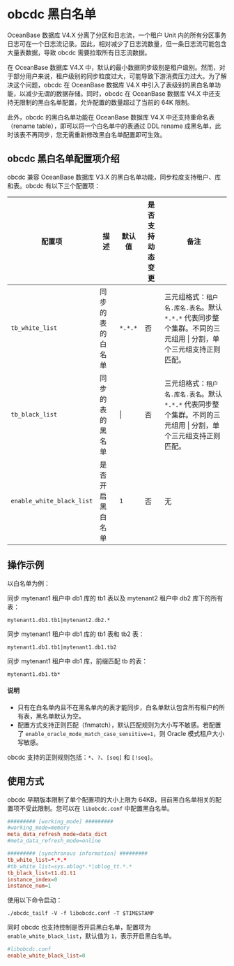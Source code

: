 # obcdc 黑白名单

OceanBase 数据库 V4.X 分离了分区和日志流，一个租户 Unit 内的所有分区事务日志可在一个日志流记录。因此，相对减少了日志流数量，但一条日志流可能包含大量表数据，导致 obcdc 需要拉取所有日志流数据。

在 OceanBase 数据库 V4.X 中，默认的最小数据同步级别是租户级别。然而，对于部分用户来说，租户级别的同步粒度过大，可能导致下游消费压力过大。为了解决这个问题，obcdc 在 OceanBase 数据库 V4.X 中引入了表级别的黑白名单功能，以减少无谓的数据存储。同时，obcdc 在 OceanBase 数据库 V4.X 中还支持无限制的黑白名单配置，允许配置的数量超过了当前的 64K 限制。

此外，obcdc 的黑白名单功能在 OceanBase 数据库 V4.X 中还支持重命名表（rename table），即可以将一个白名单中的表通过 DDL rename 成黑名单，此时该表不再同步，您无需重新修改黑白名单配置即可生效。

## obcdc 黑白名单配置项介绍

obcdc 兼容 OceanBase 数据库 V3.X 的黑白名单功能，同步粒度支持租户、库和表。obcdc 有以下三个配置项：

| 配置项 | 描述 | 默认值 | 是否支持动态变更 | 备注 |
| ----- | ----- | ----- | ------ | ----- |
| `tb_white_list` | 同步的表的白名单 | `*.*.*` | 否 | 三元组格式：`租户名.库名.表名`。默认 `*.*.*` 代表同步整个集群。不同的三元组用 &#x7C; 分割，单个三元组支持正则匹配。 |
| `tb_black_list` | 同步的表的黑名单 | &#x7C; | 否 | 三元组格式：`租户名.库名.表名`。默认 `*.*.*` 代表同步整个集群。不同的三元组用 &#x7C; 分割，单个三元组支持正则匹配。 |
| `enable_white_black_list` | 是否开启黑白名单 | `1` | 否 |  无 |

## 操作示例

以白名单为例：

同步 mytenant1 租户中 db1 库的 tb1 表以及 mytenant2 租户中 db2 库下的所有表：

```shell
mytenant1.db1.tb1|mytenant2.db2.*
```

同步 mytenant1 租户中 db1 库的 tb1 表和 tb2 表：

```shell
mytenant1.db1.tb1|mytenant1.db1.tb2
```

同步 mytenant1 租户中 db1 库，前缀匹配 tb 的表：

```shell
mytenant1.db1.tb*
```

<main id="notice" type='explain'>
  <h4>说明</h4>
  <ul>
  <li>只有在白名单内且不在黑名单内的表才能同步，白名单默认包含所有租户的所有表，黑名单默认为空。</li>
  <li>配置方式支持正则匹配（fnmatch），默认匹配规则为大小写不敏感。若配置了 <code>enable_oracle_mode_match_case_sensitive=1</code>，则 Oracle 模式租户大小写敏感。</li>
  </ul>
</main>

obcdc 支持的正则规则包括：`*`、`?`、`[seq]` 和 `[!seq]`。

## 使用方式

obcdc 早期版本限制了单个配置项的大小上限为 64KB，目前黑白名单相关的配置项不受此限制。您可以在 `libobcdc.conf` 中配置黑白名单。

```conf
######### [working_mode] #########
#working_mode=memory
meta_data_refresh_mode=data_dict
#meta_data_refresh_mode=online

######### [synchronous information] #########
tb_white_list=*.*.*
#tb_white_list=sys.oblog*.*|oblog_tt.*.*
tb_black_list=t1.d1.t1
instance_index=0
instance_num=1
```

使用以下命令启动：

```shell
./obcdc_tailf -V -f libobcdc.conf -T $TIMESTAMP
```

同时 obcdc 也支持控制是否开启黑白名单，配置项为 `enable_white_black_list`，默认值为 `1`，表示开启黑白名单。

```conf
#libobcdc.conf
enable_white_black_list=0
```
